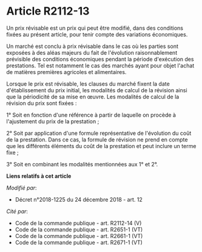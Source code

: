 # Article R2112-13

Un prix révisable est un prix qui peut être modifié, dans des conditions fixées au présent article, pour tenir compte des
variations économiques.

Un marché est conclu à prix révisable dans le cas où les parties sont exposées à des aléas majeurs du fait de l'évolution
raisonnablement prévisible des conditions économiques pendant la période d'exécution des prestations. Tel est notamment le
cas des marchés ayant pour objet l'achat de matières premières agricoles et alimentaires.

Lorsque le prix est révisable, les clauses du marché fixent la date d'établissement du prix initial, les modalités de calcul
de la révision ainsi que la périodicité de sa mise en œuvre. Les modalités de calcul de la révision du prix sont fixées :

1° Soit en fonction d'une référence à partir de laquelle on procède à l'ajustement du prix de la prestation ;

2° Soit par application d'une formule représentative de l'évolution du coût de la prestation. Dans ce cas, la formule de
révision ne prend en compte que les différents éléments du coût de la prestation et peut inclure un terme fixe ;

3° Soit en combinant les modalités mentionnées aux 1° et 2°.

**Liens relatifs à cet article**

_Modifié par_:

  - Décret n°2018-1225 du 24 décembre 2018 - art. 12

_Cité par_:

  - Code de la commande publique - art. R2112-14 (V)
  - Code de la commande publique - art. R2651-1 (VT)
  - Code de la commande publique - art. R2661-1 (VT)
  - Code de la commande publique - art. R2671-1 (VT)
